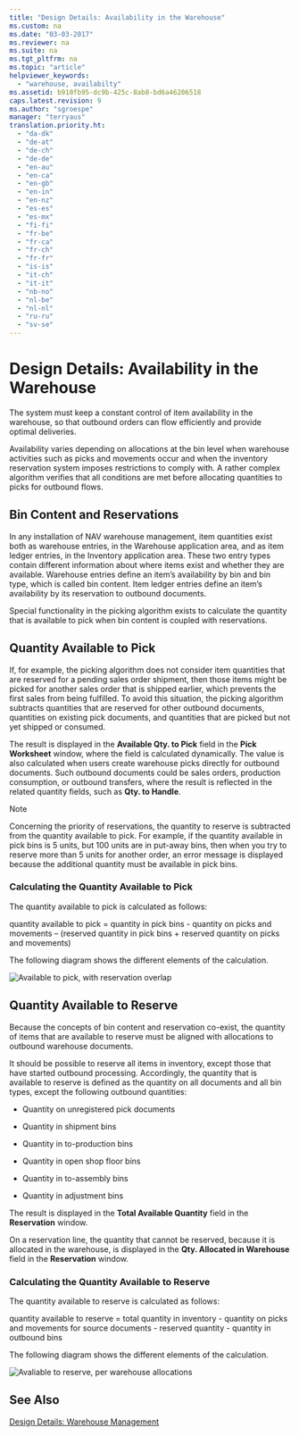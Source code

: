 ```yaml
---
title: "Design Details: Availability in the Warehouse"
ms.custom: na
ms.date: "03-03-2017"
ms.reviewer: na
ms.suite: na
ms.tgt_pltfrm: na
ms.topic: "article"
helpviewer_keywords: 
  - "warehouse, availabilty"
ms.assetid: b910fb95-dc9b-425c-8ab8-bd6a46206518
caps.latest.revision: 9
ms.author: "sgroespe"
manager: "terryaus"
translation.priority.ht: 
  - "da-dk"
  - "de-at"
  - "de-ch"
  - "de-de"
  - "en-au"
  - "en-ca"
  - "en-gb"
  - "en-in"
  - "en-nz"
  - "es-es"
  - "es-mx"
  - "fi-fi"
  - "fr-be"
  - "fr-ca"
  - "fr-ch"
  - "fr-fr"
  - "is-is"
  - "it-ch"
  - "it-it"
  - "nb-no"
  - "nl-be"
  - "nl-nl"
  - "ru-ru"
  - "sv-se"
---
```

# Design Details: Availability in the Warehouse
The system must keep a constant control of item availability in the warehouse, so that outbound orders can flow efficiently and provide optimal deliveries.  
  
 Availability varies depending on allocations at the bin level when warehouse activities such as picks and movements occur and when the inventory reservation system imposes restrictions to comply with. A rather complex algorithm verifies that all conditions are met before allocating quantities to picks for outbound flows.  
  
## Bin Content and Reservations  
 In any installation of NAV warehouse management, item quantities exist both as warehouse entries, in the Warehouse application area, and as item ledger entries, in the Inventory application area. These two entry types contain different information about where items exist and whether they are available. Warehouse entries define an item’s availability by bin and bin type, which is called bin content. Item ledger entries define an item’s availability by its reservation to outbound documents.  
  
 Special functionality in the picking algorithm exists to calculate the quantity that is available to pick when bin content is coupled with reservations.  
  
## Quantity Available to Pick  
 If, for example, the picking algorithm does not consider item quantities that are reserved for a pending sales order shipment, then those items might be picked for another sales order that is shipped earlier, which prevents the first sales from being fulfilled. To avoid this situation, the picking algorithm subtracts quantities that are reserved for other outbound documents, quantities on existing pick documents, and quantities that are picked but not yet shipped or consumed.  
  
 The result is displayed in the **Available Qty. to Pick** field in the **Pick Worksheet** window, where the field is calculated dynamically. The value is also calculated when users create warehouse picks directly for outbound documents. Such outbound documents could be sales orders, production consumption, or outbound transfers, where the result is reflected in the related quantity fields, such as **Qty. to Handle**.  
  
> [!NOTE]  
>  Concerning the priority of reservations, the quantity to reserve is subtracted from the quantity available to pick. For example, if the quantity available in pick bins is 5 units, but 100 units are in put\-away bins, then when you try to reserve more than 5 units for another order, an error message is displayed because the additional quantity must be available in pick bins.  
  
### Calculating the Quantity Available to Pick  
 The quantity available to pick is calculated as follows:  
  
 quantity available to pick \= quantity in pick bins \- quantity on picks and movements – \(reserved quantity in pick bins \+ reserved quantity on picks and movements\)  
  
 The following diagram shows the different elements of the calculation.  
  
 ![Available to pick, with reservation overlap](../ApplicationDesign/media/design_details_warehouse_management_availability_2.png "design\_details\_warehouse\_management\_availability\_2")  
  
## Quantity Available to Reserve  
 Because the concepts of bin content and reservation co\-exist, the quantity of items that are available to reserve must be aligned with allocations to outbound warehouse documents.  
  
 It should be possible to reserve all items in inventory, except those that have started outbound processing. Accordingly, the quantity that is available to reserve is defined as the quantity on all documents and all bin types, except the following outbound quantities:  
  
-   Quantity on unregistered pick documents  
  
-   Quantity in shipment bins  
  
-   Quantity in to\-production bins  
  
-   Quantity in open shop floor bins  
  
-   Quantity in to\-assembly bins  
  
-   Quantity in adjustment bins  
  
 The result is displayed in the **Total Available Quantity** field in the **Reservation** window.  
  
 On a reservation line, the quantity that cannot be reserved, because it is allocated in the warehouse, is displayed in the **Qty. Allocated in Warehouse** field in the **Reservation** window.  
  
### Calculating the Quantity Available to Reserve  
 The quantity available to reserve is calculated as follows:  
  
 quantity available to reserve \= total quantity in inventory \- quantity on picks and movements for source documents \- reserved quantity \- quantity in outbound bins  
  
 The following diagram shows the different elements of the calculation.  
  
 ![Avaliable to reserve, per warehouse allocations](../ApplicationDesign/media/design_details_warehouse_management_availability_3.png "design\_details\_warehouse\_management\_availability\_3")  
  
## See Also  
 [Design Details: Warehouse Management](../ApplicationDesign/design-details-warehouse-management.md)